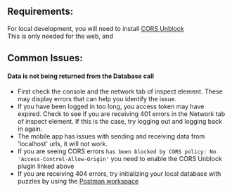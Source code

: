 

## Requirements:

For local development, you will need to install [CORS Unblock](https://chrome.google.com/webstore/detail/cors-unblock/lfhmikememgdcahcdlaciloancbhjino)<br>
This is only needed for the web, and 


## Common Issues:

#### Data is not being returned from the Database call

- First check the console and the network tab of inspect element. These may display errors that can help you identify the issue.
- If you have been logged in too long, you access token may have expired. Check to see if you are receiving
  401 errors in the Network tab of inspect element. If this is the case, try logging out and logging back in again.
- The mobile app has issues with sending and receiving data from 'localhost' urls, it will not work. 
- If you are seeing CORS errors `has been blocked by CORS policy: No 'Access-Control-Allow-Origin'`
  you need to enable the CORS Unblock plugin linked above
- If you are receiving 404 errors, try initializing your local database with puzzles by using the 
  [Postman workspace](https://documenter.getpostman.com/view/23651156/2s93JzM1G3)